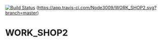 [![Build Status](https://app.travis-ci.com/Node3009/WORK_SHOP2.svg?branch=master)](https://app.travis-ci.com/Node3009/WORK_SHOP2) (https://app.travis-ci.com/Node3009/WORK_SHOP2.svg?branch=master)
# WORK_SHOP2
